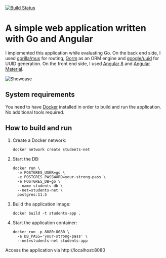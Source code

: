 [![Build Status](https://travis-ci.com/Shpota/go-angular.svg?branch=master)](https://travis-ci.com/Shpota/go-angular)

A simple web application written with Go and Angular
===================================================
I implemented this application while evaluating Go. 
On the back end side, I used 
[gorilla/mux](https://github.com/gorilla/mux) for 
routing, [Gorm](https://github.com/jinzhu/gorm) as an 
ORM engine and 
[google/uuid](https://github.com/google/uuid) 
for UUID generation. On the front end side, I used 
[Angular 8](https://angular.io/) and 
[Angular Material](https://material.angular.io/).

![Showcase](showcase/showcase.gif)

## System requirements 
You need to have [Docker](https://www.docker.com) 
installed in order to build and run the application.
No additional tools required.

## How to build and run
1. Create a Docker network:
    ```shell script
    docker network create students-net
    ```
2. Start the DB:
    ```shell script
    docker run \
      -e POSTGRES_USER=go \
      -e POSTGRES_PASSWORD=your-strong-pass \
      -e POSTGRES_DB=go \
      --name students-db \
      --net=students-net \
      postgres:11.5
    ```
3. Build the application image:
    ```shell script
    docker build -t students-app .
    ```
4. Start the application container:
    ```shell script
    docker run -p 8080:8080 \
      -e DB_PASS='your-strong-pass' \
      --net=students-net students-app
    ```
Access the application via http://localhost:8080

